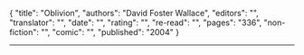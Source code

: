 {
"title": "Oblivion",
"authors": "David Foster Wallace",
"editors": "",
"translator": "",
"date": "",
"rating": "",
"re-read": "",
"pages": "336",
"non-fiction": "",
"comic": "",
"published": "2004"
}

---

